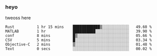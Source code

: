 ### heyo
tweoss here

<!--START_SECTION:waka-->

```text
Rust          1 hr 15 mins    ████████████▒░░░░░░░░░░░░   49.60 %
MATLAB        1 hr            ██████████░░░░░░░░░░░░░░░   39.90 %
conf          8 mins          █▒░░░░░░░░░░░░░░░░░░░░░░░   05.66 %
CSV           5 mins          █░░░░░░░░░░░░░░░░░░░░░░░░   03.34 %
Objective-C   2 mins          ▒░░░░░░░░░░░░░░░░░░░░░░░░   01.48 %
Text          0 secs          ░░░░░░░░░░░░░░░░░░░░░░░░░   00.02 %
```

<!--END_SECTION:waka-->

<!--
**Tweoss/tweoss** is a ✨ _special_ ✨ repository because its `README.md` (this file) appears on your GitHub profile.

Here are some ideas to get you started:

- 🔭 I’m currently working on ...
- 🌱 I’m currently learning ...
- 👯 I’m looking to collaborate on ...
- 🤔 I’m looking for help with ...
- 💬 Ask me about ...
- 📫 How to reach me: ...
- 😄 Pronouns: ...
- ⚡ Fun fact: ...
-->
